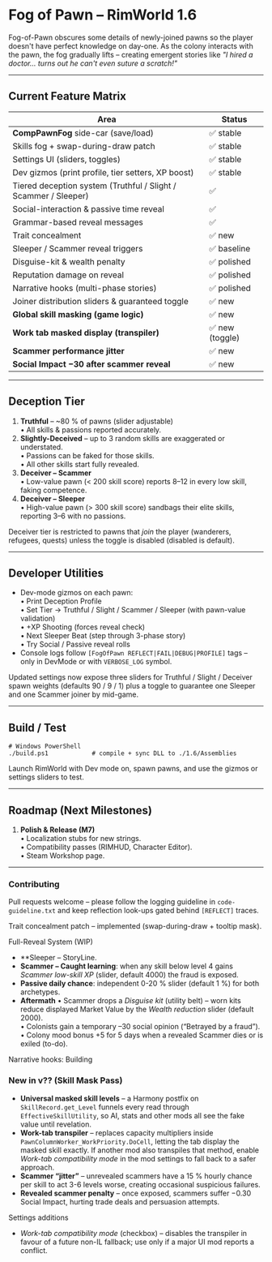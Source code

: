# Fog of Pawn – RimWorld 1.6

Fog-of-Pawn obscures some details of newly-joined pawns so the player doesn't have perfect knowledge on day-one.  As the colony interacts with the pawn, the fog gradually lifts – creating emergent stories like *"I hired a doctor... turns out he can't even suture a scratch!"*  

---
## Current Feature Matrix
| Area | Status |
|------|--------|
| **CompPawnFog** side-car (save/load) | ✅ stable |
| Skills fog + swap-during-draw patch | ✅ stable |
| Settings UI (sliders, toggles) | ✅ stable |
| Dev gizmos (print profile, tier setters, XP boost) | ✅ stable |
| Tiered deception system (Truthful / Slight / Scammer / Sleeper) | ✅ |
| Social-interaction & passive time reveal | ✅ |
| Grammar-based reveal messages | ✅ |
| Trait concealment | ✅ new |
| Sleeper / Scammer reveal triggers | ✅ baseline |
| Disguise-kit & wealth penalty | ✅ polished |
| Reputation damage on reveal | ✅ polished |
| Narrative hooks (multi-phase stories) | ✅ polished |
| Joiner distribution sliders & guaranteed toggle | ✅ new |
| **Global skill masking (game logic)** | ✅ new |
| **Work tab masked display (transpiler)** | ✅ new (toggle) |
| **Scammer performance jitter** | ✅ new |
| **Social Impact −30 after scammer reveal** | ✅ new |

---
## Deception Tier
1. **Truthful** – ~80 % of pawns (slider adjustable)  
   • All skills & passions reported accurately.
2. **Slightly-Deceived** – up to 3 random skills are exaggerated or understated.  
   • Passions can be faked for those skills.  
   • All other skills start fully revealed.
3. **Deceiver – Scammer**  
   • Low-value pawn (< 200 skill score) reports 8–12 in every low skill, faking competence.  
4. **Deceiver – Sleeper**  
   • High-value pawn (> 300 skill score) sandbags their elite skills, reporting 3–6 with no passions.

Deceiver tier is restricted to pawns that *join* the player (wanderers, refugees, quests) unless the toggle is disabled (disabled is default).

---
## Developer Utilities
* Dev-mode gizmos on each pawn:  
  • Print Deception Profile  
  • Set Tier → Truthful / Slight / Scammer / Sleeper (with pawn-value validation)  
  • +XP Shooting (forces reveal check)  
  • Next Sleeper Beat (step through 3-phase story)  
  • Try Social / Passive reveal rolls
* Console logs follow `[FogOfPawn REFLECT|FAIL|DEBUG|PROFILE]` tags – only in DevMode or with `VERBOSE_LOG` symbol.

Updated settings now expose three sliders for Truthful / Slight / Deceiver spawn weights (defaults 90 / 9 / 1) plus a toggle to guarantee one Sleeper and one Scammer joiner by mid-game.

---
## Build / Test
```
# Windows PowerShell
./build.ps1            # compile + sync DLL to ./1.6/Assemblies
```
Launch RimWorld with Dev mode on, spawn pawns, and use the gizmos or settings sliders to test.

---
## Roadmap (Next Milestones)
1. **Polish & Release (M7)**  
   • Localization stubs for new strings.  
   • Compatibility passes (RIMHUD, Character Editor).  
   • Steam Workshop page.

---
### Contributing
Pull requests welcome – please follow the logging guideline in `code-guideline.txt` and keep reflection look-ups gated behind `[REFLECT]` traces. 

Trait concealment patch – implemented (swap-during-draw + tooltip mask).

Full-Reveal System (WIP)
* **Sleeper – StoryLine.
* **Scammer – Caught learning**: when any skill below level 4 gains *Scammer low-skill XP* (slider, default 4000) the fraud is exposed.
* **Passive daily chance**: independent 0-20 % slider (default 1 %) for both archetypes.
* **Aftermath**
  • Scammer drops a *Disguise kit* (utility belt) – worn kits reduce displayed Market Value by the *Wealth reduction* slider (default 2000).  
  • Colonists gain a temporary –30 social opinion (“Betrayed by a fraud”).  
  • Colony mood bonus +5 for 5 days when a revealed Scammer dies or is exiled (to-do).

Narrative hooks:  Building

### New in v?? (Skill Mask Pass)

* **Universal masked skill levels** – a Harmony postfix on `SkillRecord.get_Level` funnels every read through `EffectiveSkillUtility`, so AI, stats and other mods all see the fake value until revelation.
* **Work-tab transpiler** – replaces capacity multipliers inside `PawnColumnWorker_WorkPriority.DoCell`, letting the tab display the masked skill exactly.  If another mod also transpiles that method, enable *Work-tab compatibility mode* in the mod settings to fall back to a safer approach.
* **Scammer “jitter”** – unrevealed scammers have a 15 % hourly chance per skill to act 3-6 levels worse, creating occasional suspicious failures.
* **Revealed scammer penalty** – once exposed, scammers suffer −0.30 Social Impact, hurting trade deals and persuasion attempts.

Settings additions

* *Work-tab compatibility mode* (checkbox) – disables the transpiler in favour of a future non-IL fallback; use only if a major UI mod reports a conflict.